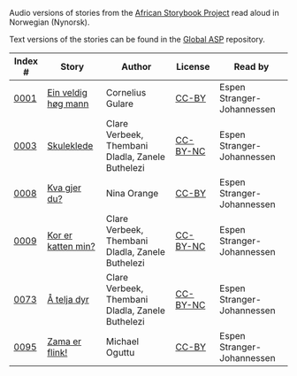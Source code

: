 Audio versions of stories from the [African Storybook Project](http://africanstorybook.org) read aloud in Norwegian (Nynorsk).

Text versions of the stories can be found in the [Global ASP](https://github.com/global-asp/global-asp) repository.

Index # | Story | Author | License | Read by
------- | ----- | ------ | ------- | -------
[0001](https://github.com/global-asp/gasp-audio/tree/master/nn/0001_ein-veldig-høg-mann) | [Ein veldig høg mann](https://github.com/global-asp/global-asp/blob/master/nn/0001_ein-veldig-høg-mann.md) | Cornelius Gulare | [CC-BY](https://creativecommons.org/licenses/by/3.0/) | Espen Stranger-Johannessen
[0003](https://github.com/global-asp/gasp-audio/tree/master/nn/0003_skuleklede) | [Skuleklede](https://github.com/global-asp/global-asp/blob/master/nn/0003_skuleklede.md) | Clare Verbeek, Thembani Dladla, Zanele Buthelezi | [CC-BY-NC](https://creativecommons.org/licenses/by-nc/3.0/) | Espen Stranger-Johannessen
[0008](https://github.com/global-asp/gasp-audio/tree/master/nn/0008_kva-gjer-du) | [Kva gjer du?](https://github.com/global-asp/global-asp/blob/master/nn/0008_kva-gjer-du.md) | Nina Orange | [CC-BY](https://creativecommons.org/licenses/by/3.0/) | Espen Stranger-Johannessen
[0009](https://github.com/global-asp/gasp-audio/tree/master/nn/0009_kor-er-katten-min) | [Kor er katten min?](https://github.com/global-asp/global-asp/blob/master/nn/0009_kor-er-katten-min.md) | Clare Verbeek, Thembani Dladla, Zanele Buthelezi | [CC-BY-NC](https://creativecommons.org/licenses/by-nc/3.0/) | Espen Stranger-Johannessen
[0073](https://github.com/global-asp/gasp-audio/tree/master/nn/0073_å-telja-dyr) | [Å telja dyr](https://github.com/global-asp/global-asp/blob/master/nn/0073_å-telja-dyr.md) | Clare Verbeek, Thembani Dladla, Zanele Buthelezi | [CC-BY-NC](https://creativecommons.org/licenses/by-nc/3.0/) | Espen Stranger-Johannessen
[0095](https://github.com/global-asp/gasp-audio/tree/master/nn/0095_zama_er_flink) | [Zama er flink!](https://github.com/global-asp/global-asp/blob/master/nn/0095_zama_er_flink.md) | Michael Oguttu | [CC-BY](https://creativecommons.org/licenses/by/3.0/) | Espen Stranger-Johannessen

